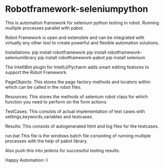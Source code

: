 # Robotframework-seleniumpython
This is automation framework for selenium python testing in robot. Running multiple processes parallel with pabot.

Robot Framework is open and extensible and can be integrated with virtually any other tool to create powerful and flexible automation solutions. 

Installations:
pip install robotframework
pip install robotframework-seleniumlibrary
pip install robotframework-pabot
pip install selenium

The IntelliBot plugin for IntelliJ/Pycharm adds smart editing features to support the Robot Framework.


PageObjects:
This stores the page factory methods and locators within which can be called in the robot files.

Resources:
This stores the methods of selenium robot class for which function you need to perform on the form actions.

TestCases:
This consists of actual implementation of test cases with settings,keywords,variables and testcases.

Results:
This consists of autogenerated html and log files for the testcases.

run.bat
This file is the windows batch file consisting of running multiple processes with the help of pabot library.

Also push this into jenkins for successful testing results.

Happy Automation:-)
